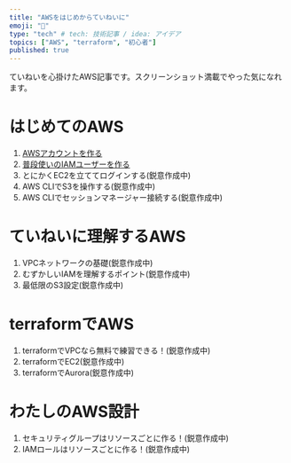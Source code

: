 ```yaml
---
title: "AWSをはじめからていねいに"
emoji: "🐣"
type: "tech" # tech: 技術記事 / idea: アイデア
topics: ["AWS", "terraform", "初心者"]
published: true
---
```

ていねいを心掛けたAWS記事です。スクリーンショット満載でやった気になれます。

# はじめてのAWS
1. [AWSアカウントを作る](https://zenn.dev/sway/articles/aws_make_account)
1. [普段使いのIAMユーザーを作る](https://zenn.dev/sway/articles/aws_biginner_create_iam_user)
1. とにかくEC2を立ててログインする(鋭意作成中)
1. AWS CLIでS3を操作する(鋭意作成中)
1. AWS CLIでセッションマネージャー接続する(鋭意作成中)

# ていねいに理解するAWS
1. VPCネットワークの基礎(鋭意作成中)
1. むずかしいIAMを理解するポイント(鋭意作成中)
1. 最低限のS3設定(鋭意作成中)

# terraformでAWS
1. terraformでVPCなら無料で練習できる！(鋭意作成中)
1. terraformでEC2(鋭意作成中)
1. terraformでAurora(鋭意作成中)

# わたしのAWS設計
1. セキュリティグループはリソースごとに作る！(鋭意作成中)
1. IAMロールはリソースごとに作る！(鋭意作成中)

